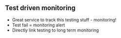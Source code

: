 Test driven monitoring
----------------------

  * Great service to track this testing stuff - monitoring!
  * Test fail = monitoring alert
  * Directly link testing to long term monitoring


